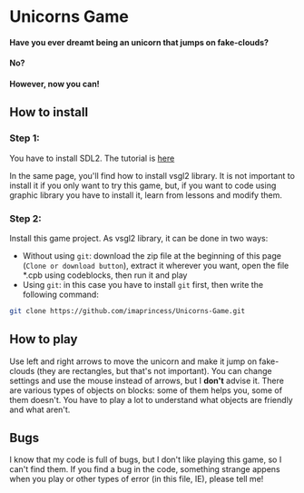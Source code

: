 # Unicorns Game

#### Have you ever dreamt being an unicorn that jumps on fake-clouds?
#### No?
#### However, now you can!

## How to install
### Step 1: 
You have to install SDL2. The tutorial is [here](https://github.com/alessandro-bugatti/vsgl2/blob/master/README.md)

In the same page, you'll find how to install vsgl2 library. It is not important to install it if you only want to try this game, but, if you want to code using graphic library you have to install it, learn from lessons and modify them. 
### Step 2: 
Install this game project.
As vsgl2 library, it can be done in two ways:
- Without using ```git```: download the zip file at the beginning of this page (```Clone or download button```), extract it wherever you want, open the file *.cpb using codeblocks, then run it and play
- Using ```git```: in this case you have to install ```git``` first, then write the following command:
```bash
git clone https://github.com/imaprincess/Unicorns-Game.git
```  

## How to play
Use left and right arrows to move the unicorn and make it jump on fake-clouds (they are rectangles, but that's not important).
You can change settings and use the mouse instead of arrows, but I **don't** advise it. 
There are various types of objects on blocks: some of them helps you, some of them doesn't. You have to play a lot to understand what objects are friendly and what aren't.

## Bugs
I know that my code is full of bugs, but I don't like playing this game, so I can't find them.
If you find a bug in the code, something strange appens when you play or other types of error (in this file, IE), please tell me!

